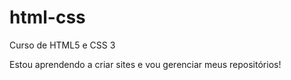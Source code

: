 # html-css
 Curso de HTML5 e CSS 3


Estou aprendendo a criar sites e vou gerenciar meus repositórios!
